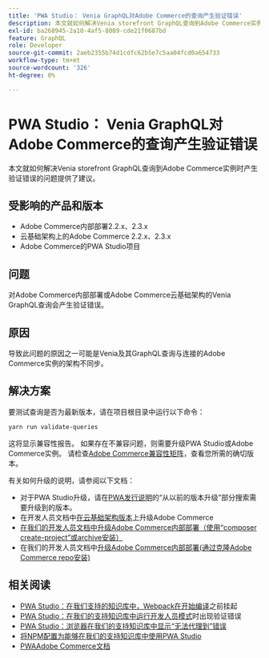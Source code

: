 ```yaml
---
title: 'PWA Studio： Venia GraphQL对Adobe Commerce的查询产生验证错误'
description: 本文就如何解决Venia storefront GraphQL查询到Adobe Commerce实例时产生验证错误的问题提供了建议。
exl-id: ba268945-2a10-4af5-8089-cde21f0687bd
feature: GraphQL
role: Developer
source-git-commit: 2aeb2355b74d1cdfc62b5e7c5aa04fcd0a654733
workflow-type: tm+mt
source-wordcount: '326'
ht-degree: 0%

---
```


# PWA Studio： Venia GraphQL对Adobe Commerce的查询产生验证错误

本文就如何解决Venia storefront GraphQL查询到Adobe Commerce实例时产生验证错误的问题提供了建议。

## 受影响的产品和版本

* Adobe Commerce内部部署2.2.x、2.3.x
* 云基础架构上的Adobe Commerce 2.2.x、2.3.x
* Adobe Commerce的PWA Studio项目

## 问题

对Adobe Commerce内部部署或Adobe Commerce云基础架构的Venia GraphQL查询会产生验证错误。

## 原因

导致此问题的原因之一可能是Venia及其GraphQL查询与连接的Adobe Commerce实例的架构不同步。

## 解决方案

要测试查询是否为最新版本，请在项目根目录中运行以下命令：

```bash
yarn run validate-queries
```

这将显示兼容性报告。 如果存在不兼容问题，则需要升级PWA Studio或Adobe Commerce实例。 请检查[Adobe Commerce兼容性矩阵](https://developer.adobe.com/commerce/pwa-studio/integrations/adobe-commerce/version-compatibility/)，查看您所需的确切版本。

有关如何升级的说明，请参阅以下文档：

* 对于PWA Studio升级，请在[PWA发行说明](https://github.com/magento/pwa-studio/releases/)的“从以前的版本升级”部分搜索需要升级到的版本。
* 在开发人员文档中[在云基础架构版本](https://experienceleague.adobe.com/zh-hans/docs/commerce-cloud-service/user-guide/develop/upgrade/commerce-version)上升级Adobe Commerce
* [在我们的开发人员文档中升级Adobe Commerce内部部署（使用“composer create-project”或archive安装）](https://experienceleague.adobe.com/zh-hans/docs/commerce-operations/upgrade-guide/implementation/perform-upgrade)
* 在我们的开发人员文档中[升级Adobe Commerce内部部署(通过克隆Adobe Commerce repo安装)](https://experienceleague.adobe.com/zh-hans/docs/commerce-operations/upgrade-guide/developer/git-installs)

## 相关阅读

* [PWA Studio：在我们支持的知识库中，Webpack在开始编译](/help/troubleshooting/miscellaneous/pwa-studio-webpack-hangs-before-beginning-compilation.md)之前挂起
* [PWA Studio：在我们的支持知识库中运行开发人员模式](/help/troubleshooting/miscellaneous/pwa-studio-validation-errors-when-running-developer-mode.md)时出现验证错误
* [PWA Studio：浏览器在我们的支持知识库中显示“无法代理到”错误](/help/troubleshooting/miscellaneous/pwa-studio-browser-displays-cannot-proxy-to-error.md)
* [将NPM配置为能够在我们的支持知识库中使用PWA Studio](/help/how-to/general/configure-npm-to-be-able-to-use-pwa-studio.md)
* [PWAAdobe Commerce文档](https://magento.github.io/pwa-studio/)
